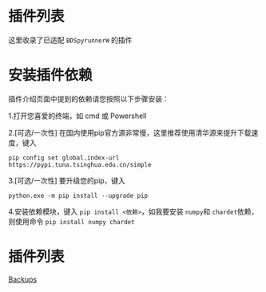 # 插件列表

这里收录了已适配 `BDSpyrunnerW` 的插件

# 安装插件依赖

插件介绍页面中提到的依赖请您按照以下步骤安装：

1.打开您喜爱的终端，如 cmd 或 Powershell

2.[可选/一次性] 在国内使用pip官方源非常慢，这里推荐使用清华源来提升下载速度，键入

```shell
pip config set global.index-url https://pypi.tuna.tsinghua.edu.cn/simple
```

3.[可选/一次性] 要升级您的pip，键入

```shell
python.exe -m pip install --upgrade pip
```

4.安装依赖模块，键入 `pip install <依赖>`，如我要安装 `numpy`和 `chardet`依赖，则使用命令 `pip install numpy chardet`

# 插件列表

[Backups](plugins/Backups.md)
